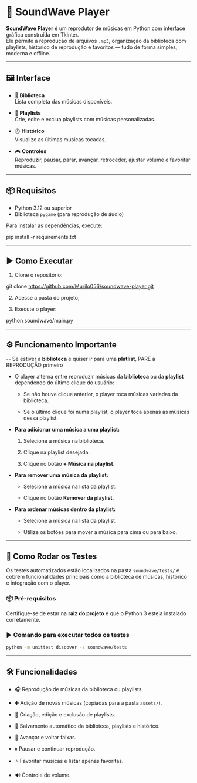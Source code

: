 # 🎵 SoundWave Player

**SoundWave Player** é um reprodutor de músicas em Python com interface gráfica construída em Tkinter.  
Ele permite a reprodução de arquivos `.mp3`, organização da biblioteca com playlists, histórico de reprodução e favoritos — tudo de forma simples, moderna e offline.

---

## 🖼️ Interface

- 🎼 **Biblioteca**  
  Lista completa das músicas disponíveis.

- 📁 **Playlists**  
  Crie, edite e exclua playlists com músicas personalizadas.

- 🕘 **Histórico**  
  Visualize as últimas músicas tocadas.

- 🎮 **Controles**  
  Reproduzir, pausar, parar, avançar, retroceder, ajustar volume e favoritar músicas.

---

## 📦 Requisitos

- Python 3.12 ou superior  
- Biblioteca `pygame` (para reprodução de áudio)

Para instalar as dependências, execute:

pip install -r requirements.txt

---

## ▶️ Como Executar

1. Clone o repositório:

git clone https://github.com/Murilo056/soundwave-player.git

2. Acesse a pasta do projeto;

3. Execute o player:

python soundwave/main.py

---

## ⚙️ Funcionamento Importante

-- Se estiver a **biblioteca** e quiser ir para uma **platlist**, PARE a REPRODUÇÃO primeiro

- O player alterna entre reproduzir músicas da **biblioteca** ou da **playlist** dependendo do último clique do usuário:

  - Se não houve clique anterior, o player toca músicas variadas da biblioteca.
  
  - Se o último clique foi numa playlist, o player toca apenas as músicas dessa playlist.

- **Para adicionar uma música a uma playlist:**

  1. Selecione a música na biblioteca.
  
  2. Clique na playlist desejada.
  
  3. Clique no botão **+ Música na playlist**.

- **Para remover uma música da playlist:**

  - Selecione a música na lista da playlist.
  
  - Clique no botão **Remover da playlist**.

- **Para ordenar músicas dentro da playlist:**

  - Selecione a música na lista da playlist.
  
  - Utilize os botões para mover a música para cima ou para baixo.

---

## 🧪 Como Rodar os Testes

Os testes automatizados estão localizados na pasta `soundwave/tests/` e cobrem funcionalidades principais como a biblioteca de músicas, histórico e integração com o player.

### 📦 Pré-requisitos

Certifique-se de estar na **raiz do projeto** e que o Python 3 esteja instalado corretamente.

### ▶️ Comando para executar todos os testes

```bash
python -m unittest discover -s soundwave/tests
```
---

## 🛠️ Funcionalidades

- 🎧 Reprodução de músicas da biblioteca ou playlists.

- ➕ Adição de novas músicas (copiadas para a pasta `assets/`).

- 📝 Criação, edição e exclusão de playlists.

- 💾 Salvamento automático da biblioteca, playlists e histórico.

- 🔁 Avançar e voltar faixas.

- ⏸ Pausar e continuar reprodução.

- ⭐ Favoritar músicas e listar apenas favoritas.

- 🔊 Controle de volume.
